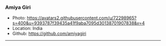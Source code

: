### Amiya Giri

- Photo: https://avatars2.githubusercontent.com/u/72298965?s=400&u=9393787f39435a41f9aba7095d30138701907838&v=4
- Location: India
- Github: https://github.com/amiyagiri

***
